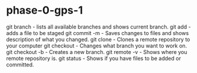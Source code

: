 # phase-0-gps-1
git branch - lists all available branches and shows current branch.
git add - adds a file to be staged
git commit -m - Saves changes to files and shows description of what you changed.
git clone - Clones a remote repository to your computer
git checkout - Changes what branch you want to work on.
git checkout -b - Creates a new branch.
git remote -v - Shows where you remote repository is.
git status - Shows if you have files to be added or committed.